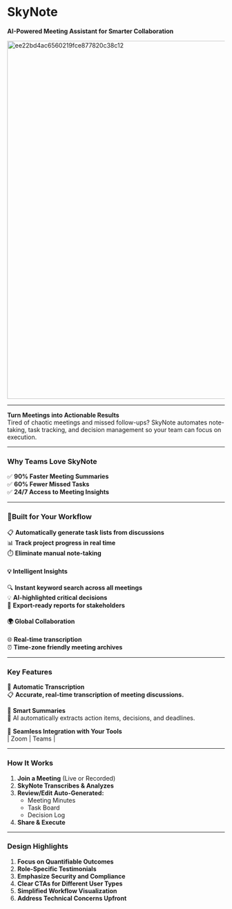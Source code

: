 

# SkyNote  
**AI-Powered Meeting Assistant for Smarter Collaboration**  

<img width="830" alt="ee22bd4ac6560219fce877820c38c12" src="https://github.com/user-attachments/assets/fe3ea586-b55e-4f47-b44c-32dd598224ab" />

---

**Turn Meetings into Actionable Results**  
Tired of chaotic meetings and missed follow-ups? SkyNote automates note-taking, task tracking, and decision management so your team can focus on execution.  

---

### **Why Teams Love SkyNote**  
✅ **90% Faster Meeting Summaries**  
✅ **60% Fewer Missed Tasks**  
✅ **24/7 Access to Meeting Insights**  

---

### **🚀Built for Your Workflow**  
📋 **Automatically generate task lists from discussions**  
📊 **Track project progress in real time**  
⏱️ **Eliminate manual note-taking**  

#### 💡 **Intelligent Insights**  
🔍 **Instant keyword search across all meetings**  
💡 **AI-highlighted critical decisions**  
📄 **Export-ready reports for stakeholders**  

#### 🌍 **Global Collaboration**  
🌐 **Real-time transcription**  
⏰ **Time-zone friendly meeting archives**  

---

### **Key Features**  
🔹 **Automatic Transcription**  
📋 **Accurate, real-time transcription of meeting discussions.**  

🔹 **Smart Summaries**  
🎤 AI automatically extracts action items, decisions, and deadlines.  

🔹 **Seamless Integration with Your Tools**  
   | Zoom | Teams |  

---

### **How It Works**  
1. **Join a Meeting** (Live or Recorded)  
2. **SkyNote Transcribes & Analyzes**  
3. **Review/Edit Auto-Generated:**  
   - Meeting Minutes  
   - Task Board  
   - Decision Log  
4. **Share & Execute**  

---

### **Design Highlights**  
1. **Focus on Quantifiable Outcomes**  
2. **Role-Specific Testimonials**  
3. **Emphasize Security and Compliance**  
4. **Clear CTAs for Different User Types**  
5. **Simplified Workflow Visualization**  
6. **Address Technical Concerns Upfront**  
